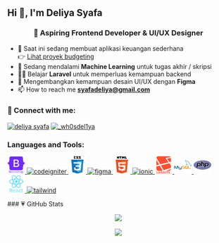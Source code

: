 <h2 align="start">Hi 👋, I'm Deliya Syafa</h2>
<h3 align="center">🌸 Aspiring Frontend Developer & UI/UX Designer</h3>

- 🔧 Saat ini sedang membuat aplikasi keuangan sederhana  
  👉 [Lihat proyek budgeting](https://kiki.iqbalandina.com)
- 🌱 Sedang mendalami **Machine Learning** untuk tugas akhir / skripsi  
- 👩‍💻 Belajar **Laravel** untuk memperluas kemampuan backend  
- 🎨 Mengembangkan kemampuan desain UI/UX dengan **Figma**
- 📫 How to reach me **syafadeliya@gmail.com**

<h3 align="left">🌼 Connect with me:</h3>
<p align="left">
<a href="https://linkedin.com/in/deliya syafa" target="blank"><img align="center" src="https://raw.githubusercontent.com/rahuldkjain/github-profile-readme-generator/master/src/images/icons/Social/linked-in-alt.svg" alt="deliya syafa" height="30" width="40" /></a>
<a href="https://instagram.com/_wh0sdel1ya" target="blank"><img align="center" src="https://raw.githubusercontent.com/rahuldkjain/github-profile-readme-generator/master/src/images/icons/Social/instagram.svg" alt="_wh0sdel1ya" height="30" width="40" /></a>
</p>

<h3 align="left">Languages and Tools:</h3>
<p align="left"> <a href="https://getbootstrap.com" target="_blank" rel="noreferrer"> <img src="https://raw.githubusercontent.com/devicons/devicon/master/icons/bootstrap/bootstrap-plain-wordmark.svg" alt="bootstrap" width="40" height="40"/> </a> <a href="https://codeigniter.com" target="_blank" rel="noreferrer"> <img src="https://cdn.worldvectorlogo.com/logos/codeigniter.svg" alt="codeigniter" width="40" height="40"/> </a> <a href="https://www.w3schools.com/css/" target="_blank" rel="noreferrer"> <img src="https://raw.githubusercontent.com/devicons/devicon/master/icons/css3/css3-original-wordmark.svg" alt="css3" width="40" height="40"/> </a> <a href="https://www.figma.com/" target="_blank" rel="noreferrer"> <img src="https://www.vectorlogo.zone/logos/figma/figma-icon.svg" alt="figma" width="40" height="40"/> </a> <a href="https://www.w3.org/html/" target="_blank" rel="noreferrer"> <img src="https://raw.githubusercontent.com/devicons/devicon/master/icons/html5/html5-original-wordmark.svg" alt="html5" width="40" height="40"/> </a> <a href="https://ionicframework.com" target="_blank" rel="noreferrer"> <img src="https://upload.wikimedia.org/wikipedia/commons/d/d1/Ionic_Logo.svg" alt="ionic" width="40" height="40"/> </a> <a href="https://laravel.com/" target="_blank" rel="noreferrer"> <img src="https://raw.githubusercontent.com/devicons/devicon/master/icons/laravel/laravel-plain-wordmark.svg" alt="laravel" width="40" height="40"/> </a> <a href="https://www.mysql.com/" target="_blank" rel="noreferrer"> <img src="https://raw.githubusercontent.com/devicons/devicon/master/icons/mysql/mysql-original-wordmark.svg" alt="mysql" width="40" height="40"/> </a> <a href="https://www.php.net" target="_blank" rel="noreferrer"> <img src="https://raw.githubusercontent.com/devicons/devicon/master/icons/php/php-original.svg" alt="php" width="40" height="40"/> </a> <a href="https://reactjs.org/" target="_blank" rel="noreferrer"> <img src="https://raw.githubusercontent.com/devicons/devicon/master/icons/react/react-original-wordmark.svg" alt="react" width="40" height="40"/> </a> <a href="https://tailwindcss.com/" target="_blank" rel="noreferrer"> <img src="https://www.vectorlogo.zone/logos/tailwindcss/tailwindcss-icon.svg" alt="tailwind" width="40" height="40"/> </a> </p>
### 💗 GitHub Stats

<p align="center">
  <img src="https://github-readme-stats.vercel.app/api?username=deliya29&show_icons=true&theme=rose_pine&hide_border=false&bg_color=0,pink,white" />
</p>

<p align="center">
  <img src="https://github-readme-stats.vercel.app/api/top-langs/?username=deliya29&layout=compact&theme=rose_pine&bg_color=0,pink,white" />
</p>
